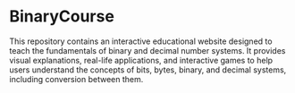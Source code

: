 # BinaryCourse
This repository contains an interactive educational website designed to teach the fundamentals of binary and decimal number systems. It provides visual explanations, real-life applications, and interactive games to help users understand the concepts of bits, bytes, binary, and decimal systems, including conversion between them.
